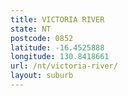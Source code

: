 ```yaml
---
title: VICTORIA RIVER
state: NT
postcode: 0852
latitude: -16.4525888
longitude: 130.8418661
url: /nt/victoria-river/
layout: suburb
---
```

